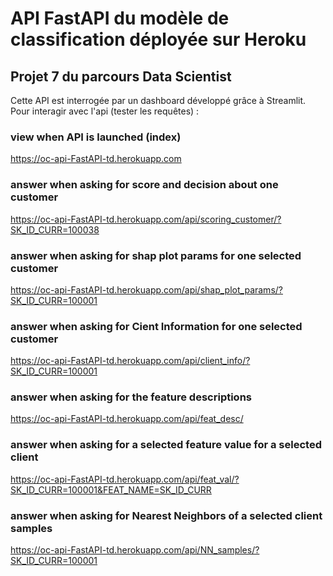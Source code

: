 # API FastAPI du modèle de classification déployée sur Heroku
## Projet 7 du parcours Data Scientist

Cette API est interrogée par un dashboard développé grâce à Streamlit.
Pour interagir avec l'api (tester les requêtes) :

### view when API is launched (index)
https://oc-api-FastAPI-td.herokuapp.com

### answer when asking for score and decision about one customer
https://oc-api-FastAPI-td.herokuapp.com/api/scoring_customer/?SK_ID_CURR=100038

### answer when asking for shap plot params for one selected customer
https://oc-api-FastAPI-td.herokuapp.com/api/shap_plot_params/?SK_ID_CURR=100001

### answer when asking for Cient Information for one selected customer
https://oc-api-FastAPI-td.herokuapp.com/api/client_info/?SK_ID_CURR=100001

### answer when asking for the feature descriptions
https://oc-api-FastAPI-td.herokuapp.com/api/feat_desc/

### answer when asking for a selected feature value for a selected client
https://oc-api-FastAPI-td.herokuapp.com/api/feat_val/?SK_ID_CURR=100001&FEAT_NAME=SK_ID_CURR

### answer when asking for Nearest Neighbors of a selected client samples
https://oc-api-FastAPI-td.herokuapp.com/api/NN_samples/?SK_ID_CURR=100001

